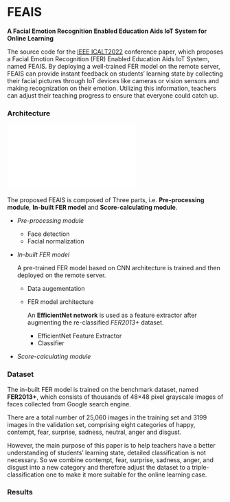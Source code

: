 # FEAIS

**A Facial Emotion Recognition Enabled Education Aids IoT System for Online Learning**

The source code for the [IEEE ICALT2022](https://tc.computer.org/tclt/icalt-2022/) conference paper, which proposes a Facial Emotion Recognition (FER) Enabled Education Aids IoT System, named FEAIS. By deploying a well-trained FER model on the remote server, FEAIS can provide instant feedback on students’ learning state by collecting their facial pictures through IoT devices like cameras or vision sensors and making recognization on their emotion. Utilizing this information, teachers can adjust their teaching progress to ensure that everyone could catch up.

### Architecture

![System architecture](./network.pdf)

The proposed FEAIS is composed of Three parts, i.e. **Pre-processing module**, **In-built FER model** and **Score-calculating module**.

* *Pre-processing module*

    * Face detection
    * Facial normalization

* *In-built FER model*

    A pre-trained FER model based on CNN architecture is trained and then deployed on the remote server.

    * Data augementation

    * FER model architecture

        An **EfficientNet network** is used as a feature extractor after augmenting the re-classified *FER2013+* dataset.

        * EfficientNet Feature Extractor
        * Classifier

* *Score-calculating module*

### Dataset

The in-built FER model is trained on the benchmark dataset, named **FER2013+**, which consists of thousands of 48×48 pixel grayscale images of faces collected from Google search engine.

There are a total number of 25,060 images in the training set and 3199 images in the validation set, comprising eight categories of happy, contempt, fear, surprise, sadness, neutral, anger and disgust.

However, the main purpose of this paper is to help teachers have a better understanding of students’ learning state, detailed classification is not necessary. So we combine contempt, fear, surprise, sadness, anger, and disgust into a new category and therefore adjust the dataset to a triple-classification one to make it more suitable for the online learning case.



### Results


